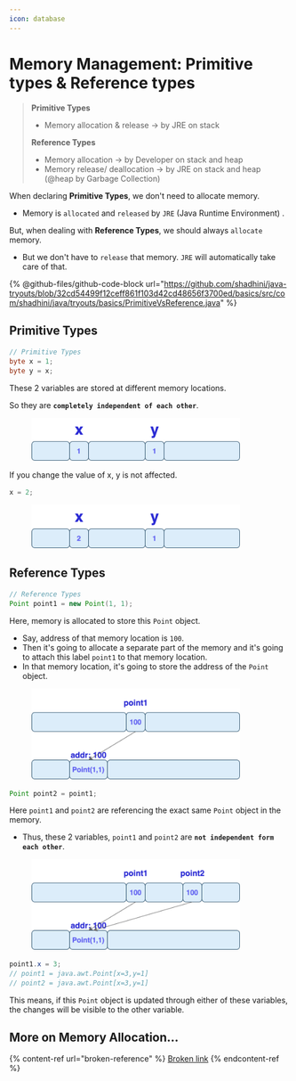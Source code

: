 ```yaml
---
icon: database
---
```


# Memory Management: Primitive types & Reference types

> **Primitive Types**
>
> * Memory allocation & release -> by JRE on stack
>
> **Reference Types**
>
> * Memory allocation -> by Developer on stack and heap
> * Memory release/ deallocation -> by JRE on stack and heap (@heap by Garbage Collection)

When declaring **Primitive Types**, we don't need to allocate memory.

* Memory is `allocated` and `released` by `JRE` (Java Runtime Environment) .

But, when dealing with **Reference Types**, we should always `allocate` memory.

* But we don't have to `release` that memory. `JRE` will automatically take care of that.



{% @github-files/github-code-block url="https://github.com/shadhini/java-tryouts/blob/32cd54499f12ceff861f103d42cd48656f3700ed/basics/src/com/shadhini/java/tryouts/basics/PrimitiveVsReference.java" %}

## Primitive Types

```java
// Primitive Types
byte x = 1;
byte y = x;
```

These 2 variables are stored at different memory locations.&#x20;

So they are **`completely independent of each other`**.

<div align="left">

<figure><img src="../../.gitbook/assets/java-primitives-memory-1.png" alt="" width="375"><figcaption></figcaption></figure>

</div>

If you change the value of x, y is not affected.

```java
x = 2;
```

<div align="left">

<figure><img src="../../.gitbook/assets/java-primitives-memory-2.png" alt="" width="375"><figcaption></figcaption></figure>

</div>



## Reference Types

```java
// Reference Types
Point point1 = new Point(1, 1);
```

Here, memory is allocated to store this `Point` object.

* Say, address of that memory location is `100`.&#x20;
* Then it's going to allocate a separate part of the memory and it's going to attach this label `point1` to that memory location.&#x20;
* In that memory location, it's going to store the address of the `Point` object.

<div align="left">

<figure><img src="../../.gitbook/assets/java-reference-type-memory-1.png" alt="" width="375"><figcaption></figcaption></figure>

</div>

```java
Point point2 = point1;
```

Here `point1` and `point2` are  referencing the exact same `Point` object in the memory.

* Thus, these 2 variables, `point1` and `point2` are **`not independent form each other`**.

<div align="left">

<figure><img src="../../.gitbook/assets/java-reference-type-memory-2.png" alt="" width="375"><figcaption></figcaption></figure>

</div>

```java
point1.x = 3;
// point1 = java.awt.Point[x=3,y=1]
// point2 = java.awt.Point[x=3,y=1]
```

This means, if this `Point` object is updated through either of these variables, the changes will be visible to the other variable.





## More on Memory Allocation...

{% content-ref url="broken-reference" %}
[Broken link](broken-reference)
{% endcontent-ref %}





